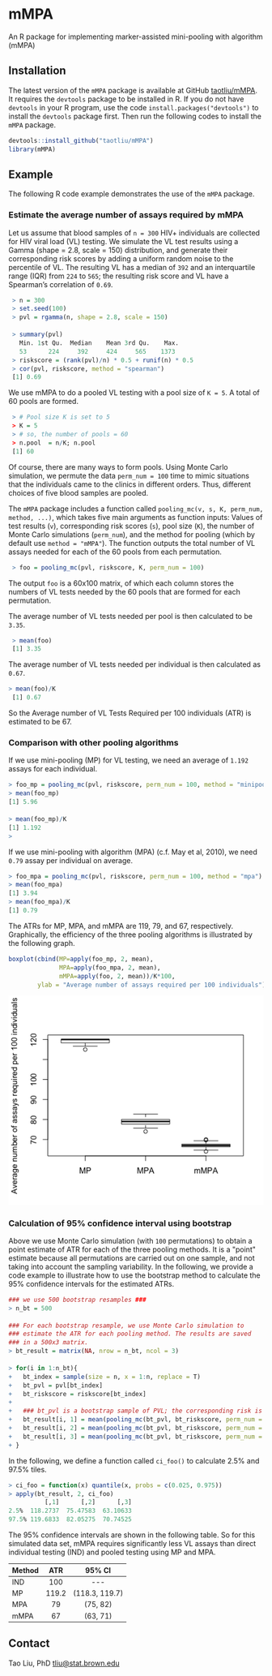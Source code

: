 # mMPA
An R package for implementing marker-assisted mini-pooling with algorithm (mMPA)

## Installation 

The latest version of the `mMPA` package is available at GitHub [taotliu/mMPA](http://github.com/taotliu/mMPA). It requires the `devtools` package to be installed in R. If you do not have `devtools` in your R program, use the code  `install.packages("devtools")` to install the `devtools` package first. Then run the following codes to install the `mMPA` package. 

```R
devtools::install_github("taotliu/mMPA")
library(mMPA)
```

## Example 

The following R code example demonstrates the use of the `mMPA` package. 

### Estimate the average number of assays required by mMPA 

Let us assume that blood samples of `n = 300` HIV+ individuals are collected for HIV viral load (VL) testing. We simulate the VL test results using a Gamma (shape = 2.8, scale = 150) distribution, and generate their corresponding risk scores by adding a uniform random noise to the percentile of VL. The resulting VL has a median of `392` and an interquartile range (IQR) from `224` to `565`; the resulting risk score and VL have a Spearman’s correlation of `0.69`. 

```R
 > n = 300
 > set.seed(100)
 > pvl = rgamma(n, shape = 2.8, scale = 150)
 
 > summary(pvl)
   Min. 1st Qu.  Median    Mean 3rd Qu.    Max.
   53      224     392     424     565    1373
 > riskscore = (rank(pvl)/n) * 0.5 + runif(n) * 0.5
 > cor(pvl, riskscore, method = "spearman")
 [1] 0.69
```

We use mMPA to do a pooled VL testing with a pool size of `K = 5`. A total of 60 pools are formed. 

```R
 > # Pool size K is set to 5
 > K = 5
 > # so, the number of pools = 60
 > n.pool  = n/K; n.pool
 [1] 60
``` 
Of course, there are many ways to form pools. Using Monte Carlo simulation, we permute the data `perm_num = 100` time to mimic situations that the individuals came to the clinics in different orders. Thus, different choices of five blood samples are pooled. 

The `mMPA` package includes a function called `pooling_mc(v, s, K, perm_num, method, ...)`, which takes five main arguments as function inputs: Values of test results (`v`), corresponding risk scores (`s`), pool size (`K`), the number of Monte Carlo simulations (`perm_num`), and the method for pooling (which by default use `method = "mMPA"`). The function outputs the total number of VL assays needed for each of the 60 pools from each permutation. 

```R
 > foo = pooling_mc(pvl, riskscore, K, perm_num = 100)
```
 
The output `foo` is a 60x100 matrix, of which each column stores the numbers of VL tests needed by the 60 pools that are formed for each permutation. 

The average number of VL tests needed per pool is then calculated to be `3.35`. 

```R
 > mean(foo)
 [1] 3.35
```

The average number of VL tests needed per individual is then calculated as `0.67`.
```R
> mean(foo)/K
 [1] 0.67
``` 
So the Average number of VL Tests Required per 100 individuals (ATR) is estimated to be 67.  

### Comparison with other pooling algorithms

If we use mini-pooling (MP) for VL testing, we need an average of `1.192` assays for each individual. 

```R
> foo_mp = pooling_mc(pvl, riskscore, perm_num = 100, method = "minipool")
> mean(foo_mp)
[1] 5.96

> mean(foo_mp)/K
[1] 1.192
> 
```

If we use mini-pooling with algorithm (MPA) (c.f. May et al, 2010), we need `0.79` assay per individual on average. 

```R
> foo_mpa = pooling_mc(pvl, riskscore, perm_num = 100, method = "mpa")
> mean(foo_mpa)
[1] 3.94
> mean(foo_mpa)/K
[1] 0.79
```

The ATRs for MP, MPA, and mMPA are 119, 79, and 67, respectively. Graphically, the efficiency of the three pooling algorithms is illustrated by the following graph. 

```R
boxplot(cbind(MP=apply(foo_mp, 2, mean),
              MPA=apply(foo_mpa, 2, mean),
              mMPA=apply(foo, 2, mean))/K*100,
        ylab = "Average number of assays required per 100 individuals")
```
![](fig/pooling_comp.png)

### Calculation of 95% confidence interval using bootstrap

Above we use Monte Carlo simulation (with `100` permutations) to obtain a point estimate of ATR for each of the three pooling methods. It is a "point" estimate because all permutations are carried out on one sample, and not taking into account the sampling variability. In the following, we provide a code example to illustrate how to use the bootstrap method to calculate the 95% confidence intervals for the estimated ATRs. 

```R
### we use 500 bootstrap resamples ###
> n_bt = 500

### For each bootstrap resample, we use Monte Carlo simulation to 
### estimate the ATR for each pooling method. The results are saved 
### in a 500x3 matrix. 
> bt_result = matrix(NA, nrow = n_bt, ncol = 3)

> for(i in 1:n_bt){
+   bt_index = sample(size = n, x = 1:n, replace = T)
+   bt_pvl = pvl[bt_index]
+   bt_riskscore = riskscore[bt_index]
+
+   ### bt_pvl is a bootstrap sample of PVL; the corresponding risk is bt_riskscore
+   bt_result[i, 1] = mean(pooling_mc(bt_pvl, bt_riskscore, perm_num = 100, method = "minipool"))/K*100
+   bt_result[i, 2] = mean(pooling_mc(bt_pvl, bt_riskscore, perm_num = 100, method = "mpa"))/K*100
+   bt_result[i, 3] = mean(pooling_mc(bt_pvl, bt_riskscore, perm_num = 100, method = "mmpa"))/K*100
+ }
```

In the following, we define a function called `ci_foo()` to calculate 2.5% and 97.5% tiles.  
```R
> ci_foo = function(x) quantile(x, probs = c(0.025, 0.975))
> apply(bt_result, 2, ci_foo)
          [,1]      [,2]      [,3]
2.5%  118.2737  75.47583  63.10633
97.5% 119.6833  82.05275  70.74525
```

The 95% confidence intervals are shown in the following table. So for this simulated data set, mMPA requires significantly less VL assays than direct individual testing (IND) and pooled testing using MP and MPA.  

| Method  |  ATR  |     95% CI     |
|---------|:-----:|:--------------:|
| IND     |  100  |       ---      |
| MP      | 119.2 | (118.3, 119.7) |
| MPA     |   79  |    (75, 82)    |
| mMPA    |   67  |    (63, 71)    |


## Contact

Tao Liu, PhD
tliu@stat.brown.edu
